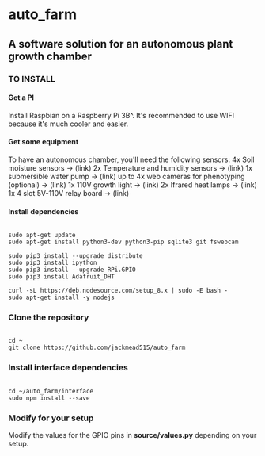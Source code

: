 # auto_farm

## A software solution for an autonomous plant growth chamber

### TO INSTALL

#### Get a PI
Install Raspbian on a Raspberry Pi 3B^. It's recommended to use WIFI because it's much cooler and easier.

#### Get some equipment
To have an autonomous chamber, you'll need the following sensors:
4x Soil moisture sensors -> (link)
2x Temperature and humidity sensors -> (link)
1x submersible water pump -> (link)
up to 4x web cameras for phenotyping (optional) -> (link)
1x 110V growth light -> (link)
2x Ifrared heat lamps -> (link)
1x 4 slot 5V-110V relay board -> (link) 

#### Install dependencies
``` 

sudo apt-get update
sudo apt-get install python3-dev python3-pip sqlite3 git fswebcam

sudo pip3 install --upgrade distribute
sudo pip3 install ipython
sudo pip3 install --upgrade RPi.GPIO
sudo pip3 install Adafruit_DHT

curl -sL https://deb.nodesource.com/setup_8.x | sudo -E bash -
sudo apt-get install -y nodejs

```

### Clone the repository
```

cd ~
git clone https://github.com/jackmead515/auto_farm

```

### Install interface dependencies
```

cd ~/auto_farm/interface
sudo npm install --save

```

### Modify for your setup

Modify the values for the GPIO pins in **source/values.py** depending on your setup.
